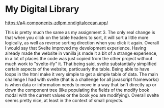 # My Digital Library
https://a4-components-zdlpm.ondigitalocean.app/

This is pretty much the same as my assignment 3. The only real change is that when you click on the table headers to sort, it will sort a little more logically, as well as reverse sorting direction when you click it again. Overall I would say that Svelte improved my development experience. Having already made the website in vanilla js made it a bit of a strange experience, in a lot of places the code was just copied from the other project without much work to "svelte-ify" it. That being said, svelte substantially simplified certain aspects of the website, particuarly the table. Being able to have loops in the html make it very simple to get a simple table of data. The main challenge I had with svelte (that is a challenge for all javascript frameworks) is when data or information needs to move in a way that isn't directly up or down the component tree (like populating the fields of the modify book modal with the current values or the book you are modifying). Overall svelte seems pretty nice, at least in the context of small projects.